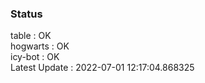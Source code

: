 ### Status


table : OK  
hogwarts : OK  
icy-bot : OK  
Latest Update : 2022-07-01 12:17:04.868325
